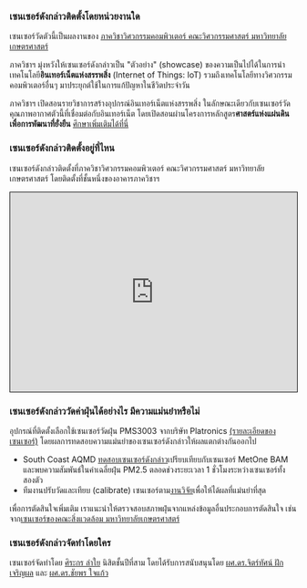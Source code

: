 ### เซนเซอร์ดังกล่าวติดตั้งโดยหน่วยงานใด

เซนเซอร์วัดตัวนี้เป็นผลงานของ [ภาควิชาวิศวกรรมคอมพิวเตอร์ คณะวิศวกรรมศาสตร์ มหาวิทยาลัยเกษตรศาสตร์](https://cpe.ku.ac.th/)

ภาควิชาฯ มุ่งหวังให้เซนเซอร์ดังกล่าวเป็น "ตัวอย่าง" (showcase) ของความเป็นไปได้ในการนำเทคโนโลยี**อินเทอร์เน็ตแห่งสรรพสิ่ง** (Internet of Things: IoT) รวมถึงเทคโนโลยีทางวิศวกรรมคอมพิวเตอร์อื่นๆ มาประยุกต์ใช้ในการแก้ปัญหาในชีวิตประจำวัน

ภาควิชาฯ เปิดสอนรายวิชาการสร้างอุปกรณ์อินเทอร์เน็ตแห่งสรรพสิ่ง ในลักษณะเดียวกับเซนเซอร์วัดคุณภาพอากาศตัวนี้ที่เชื่อมต่อกับอินเทอร์เน็ต โดยเปิดสอนผ่านโครงการหลักสูตร**ศาสตร์แห่งแผ่นดินเพื่อการพัฒนาที่ยั่งยืน** [ศึกษาเพิ่มเติมได้ที่นี่](https://cpe.ku.ac.th/kotl/)

### เซนเซอร์ดังกล่าวติดตั้งอยู่ที่ไหน

เซนเซอร์ดังกล่าวติดตั้งที่ภาควิชาวิศวกรรมคอมพิวเตอร์ คณะวิศวกรรมศาสตร์ มหาวิทยาลัยเกษตรศาสตร์ โดยติดตั้งที่ชั้นหนึ่งของอาคารภาควิชาฯ

<iframe width="100%" height="350" frameborder="0" scrolling="no" marginheight="0" marginwidth="0" src="https://www.openstreetmap.org/export/embed.html?bbox=100.56751266510034%2C13.84519104756402%2C100.56972816974665%2C13.84697497230106&amp;layer=mapnik&amp;marker=13.846083011643794%2C100.56862041742352" style="border: 1px solid black"></iframe>

### เซนเซอร์ดังกล่าววัดค่าฝุ่นได้อย่างไร มีความแม่นยำหรือไม่

อุปกรณ์ที่ติดตั้งเลือกใช้เซนเซอร์วัดฝุ่น PMS3003 จากบริษัท Platronics [(รายละเอียดของเซนเซอร์)](http://www.aqmd.gov/docs/default-source/aq-spec/resources-page/plantower-pms5003-manual_v2-3.pdf) โดยผลการทดสอบความแม่นยำของเซนเซอร์ดังกล่าวให้ผลแตกต่างกันออกไป

- South Coast AQMD [ทดสอบเซนเซอร์ดังกล่าว](http://www.aqmd.gov/docs/default-source/aq-spec/field-evaluations/laser-egg---field-evaluation.pdf)เปรียบเทียบกับเซนเซอร์ MetOne BAM และพบความสัมพันธ์ในค่าเฉลี่ยฝุ่น PM2.5 ตลอดช่วงระยะเวลา 1 ชั่วโมงระหว่างเซนเซอร์ทั้งสองตัว
- ทีมงานปรับวัดและเทียบ (calibrate) เซนเซอร์ตาม[งานวิจัย](https://doi.org/10.5194/amt-2018-111)เพื่อให้ได้ผลที่แม่นยำที่สุด

เพื่อการตัดสินใจเพิ่มเติม เราแนะนำให้ตรวจสอบสภาพฝุ่นจากแหล่งข้อมูลอื่นประกอบการตัดสินใจ เช่นจาก[เซนเซอร์ของคณะสิ่งแวดล้อม มหาวิทยาลัยเกษตรศาสตร์](http://airq.ku.ac.th/)

### เซนเซอร์ดังกล่าวจัดทำโดยใคร

เซนเซอร์จัดทำโดย [ศิระกร ลำใย](https://srakrn.me/bio) นิสิตชั้นปีที่สาม โดยได้รับการสนับสนุนโดย [ผศ.ดร.จิตร์ทัศน์ ฝักเจริญผล](https://cpe.ku.ac.th/~jtf) และ [ผศ.ดร.ชัยพร ใจแก้ว](https://cpe.ku.ac.th/~cpj)
